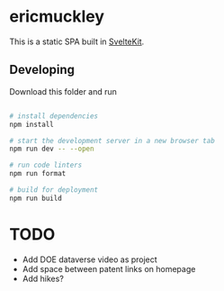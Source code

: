 # ericmuckley

This is a static SPA built in [SvelteKit](https://kit.svelte.dev/).

## Developing

Download this folder and run

```bash

# install dependencies
npm install

# start the development server in a new browser tab
npm run dev -- --open

# run code linters
npm run format

# build for deployment
npm run build

```

# TODO

- Add DOE dataverse video as project
- Add space between patent links on homepage
- Add hikes?
